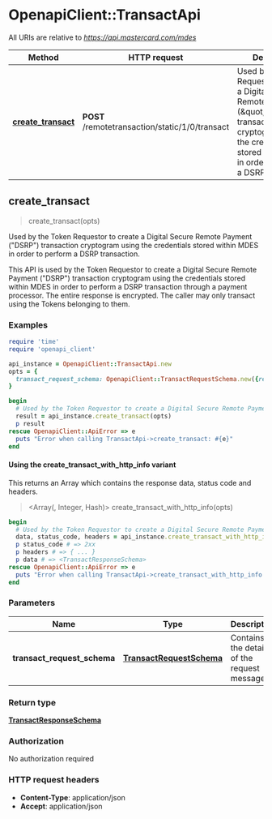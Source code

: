 # OpenapiClient::TransactApi

All URIs are relative to *https://api.mastercard.com/mdes*

| Method | HTTP request | Description |
| ------ | ------------ | ----------- |
| [**create_transact**](TransactApi.md#create_transact) | **POST** /remotetransaction/static/1/0/transact | Used by the Token Requestor to create a Digital Secure Remote Payment (\&quot;DSRP\&quot;) transaction cryptogram using the credentials stored within MDES in order to perform a DSRP transaction. |


## create_transact

> <TransactResponseSchema> create_transact(opts)

Used by the Token Requestor to create a Digital Secure Remote Payment (\"DSRP\") transaction cryptogram using the credentials stored within MDES in order to perform a DSRP transaction.

This API is used by the Token Requestor to create a Digital Secure Remote Payment (\"DSRP\") transaction cryptogram using the credentials stored within MDES in order to perform a DSRP transaction through a payment processor.  The entire response is encrypted. The caller may only transact using the Tokens belonging to them. 

### Examples

```ruby
require 'time'
require 'openapi_client'

api_instance = OpenapiClient::TransactApi.new
opts = {
  transact_request_schema: OpenapiClient::TransactRequestSchema.new({request_id: '123456', token_unique_reference: 'DWSPMC000000000132d72d4fcb2f4136a0532d3093ff1a45', dsrp_type: 'UCAF'}) # TransactRequestSchema | Contains the details of the request message. 
}

begin
  # Used by the Token Requestor to create a Digital Secure Remote Payment (\"DSRP\") transaction cryptogram using the credentials stored within MDES in order to perform a DSRP transaction.
  result = api_instance.create_transact(opts)
  p result
rescue OpenapiClient::ApiError => e
  puts "Error when calling TransactApi->create_transact: #{e}"
end
```

#### Using the create_transact_with_http_info variant

This returns an Array which contains the response data, status code and headers.

> <Array(<TransactResponseSchema>, Integer, Hash)> create_transact_with_http_info(opts)

```ruby
begin
  # Used by the Token Requestor to create a Digital Secure Remote Payment (\"DSRP\") transaction cryptogram using the credentials stored within MDES in order to perform a DSRP transaction.
  data, status_code, headers = api_instance.create_transact_with_http_info(opts)
  p status_code # => 2xx
  p headers # => { ... }
  p data # => <TransactResponseSchema>
rescue OpenapiClient::ApiError => e
  puts "Error when calling TransactApi->create_transact_with_http_info: #{e}"
end
```

### Parameters

| Name | Type | Description | Notes |
| ---- | ---- | ----------- | ----- |
| **transact_request_schema** | [**TransactRequestSchema**](TransactRequestSchema.md) | Contains the details of the request message.  | [optional] |

### Return type

[**TransactResponseSchema**](TransactResponseSchema.md)

### Authorization

No authorization required

### HTTP request headers

- **Content-Type**: application/json
- **Accept**: application/json

